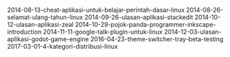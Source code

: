 
2014-08-13-cheat-aplikasi-untuk-belajar-perintah-dasar-linux
2014-08-26-selamat-ulang-tahun-linux
2014-09-26-ulasan-aplikasi-stackedit
2014-10-12-ulasan-aplikasi-zeal
2014-10-29-pojok-panda-programmer-inkscape-introduction
2014-11-11-google-talk-plugin-untuk-linux
2014-12-03-ulasan-aplikasi-godot-game-engine
2016-04-23-theme-switcher-tray-beta-testing
2017-03-01-4-kategori-distribusi-linux